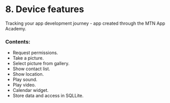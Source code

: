 # 8. Device features
Tracking your app development journey - app created through the MTN App Academy.
### Contents:
* Request permissions.
* Take a picture.
* Select picture from gallery.
* Show contact list.
* Show location.
* Play sound.
* Play video.
* Calendar widget.
* Store data and access in SQLLite.